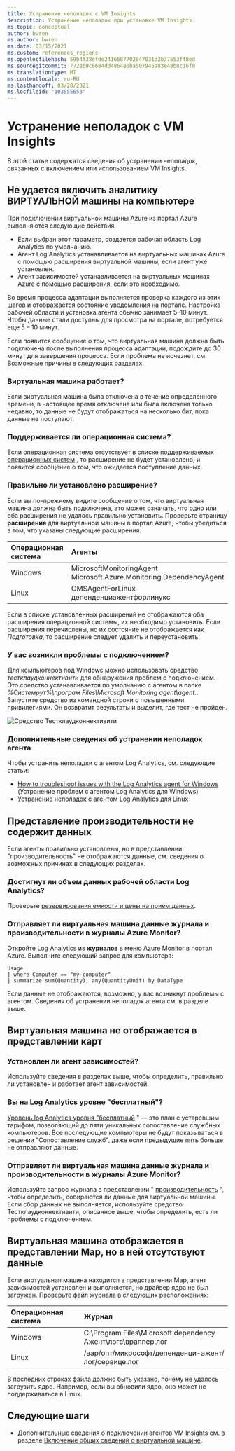 ```yaml
---
title: Устранение неполадок с VM Insights
description: Устранение неполадок при установке VM Insights.
ms.topic: conceptual
author: bwren
ms.author: bwren
ms.date: 03/15/2021
ms.custom: references_regions
ms.openlocfilehash: 59b4f38efde2416687702647031d2b37553ff8ed
ms.sourcegitcommit: 772eb9c6684dd4864e0ba507945a83e48b8c16f0
ms.translationtype: MT
ms.contentlocale: ru-RU
ms.lasthandoff: 03/20/2021
ms.locfileid: "103555653"
---
```

# <a name="troubleshoot-vm-insights"></a>Устранение неполадок с VM Insights
В этой статье содержатся сведения об устранении неполадок, связанных с включением или использованием VM Insights.

## <a name="cannot-enable-vm-insights-on-a-machine"></a>Не удается включить аналитику ВИРТУАЛЬНОЙ машины на компьютере
При подключении виртуальной машины Azure из портал Azure выполняются следующие действия.

- Если выбран этот параметр, создается рабочая область Log Analytics по умолчанию.
- Агент Log Analytics устанавливается на виртуальных машинах Azure с помощью расширения виртуальной машины, если агент уже установлен.
- Агент зависимостей устанавливается на виртуальных машинах Azure с помощью расширения, если это необходимо.
  
Во время процесса адаптации выполняется проверка каждого из этих шагов и отображается состояние уведомления на портале. Настройка рабочей области и установка агента обычно занимает 5–10 минут. Чтобы данные стали доступны для просмотра на портале, потребуется еще 5 – 10 минут.

Если появится сообщение о том, что виртуальная машина должна быть подключена после выполнения процесса адаптации, подождите до 30 минут для завершения процесса. Если проблема не исчезнет, см. Возможные причины в следующих разделах.

### <a name="is-the-virtual-machine-running"></a>Виртуальная машина работает?
 Если виртуальная машина была отключена в течение определенного времени, в настоящее время отключена или была включена только недавно, то данные не будут отображаться на несколько бит, пока данные не поступают.

### <a name="is-the-operating-system-supported"></a>Поддерживается ли операционная система?
Если операционная система отсутствует в списке [поддерживаемых операционных систем](vminsights-enable-overview.md#supported-operating-systems) , то расширение не будет установлено, и появится сообщение о том, что ожидается поступление данных.

### <a name="did-the-extension-install-properly"></a>Правильно ли установлено расширение?
Если вы по-прежнему видите сообщение о том, что виртуальная машина должна быть подключена, это может означать, что одно или оба расширения не удалось правильно установить. Проверьте страницу **расширения** для виртуальной машины в портал Azure, чтобы убедиться в том, что указаны следующие расширения.

| Операционная система | Агенты | 
|:---|:---|
| Windows | MicrosoftMonitoringAgent<br>Microsoft.Azure.Monitoring.DependencyAgent |
| Linux | OMSAgentForLinux<br>депенденциажентфорлинукс |

Если в списке установленных расширений не отображаются оба расширения операционной системы, их необходимо установить. Если расширения перечислены, но их состояние не отображается как *Подготовка*, то расширение следует удалить и переустановить.

### <a name="do-you-have-connectivity-issues"></a>У вас возникли проблемы с подключением?
Для компьютеров под Windows можно использовать средство  *тестклаудконнективити* для обнаружения проблем с подключением. Это средство устанавливается по умолчанию с агентом в папке *%Системрут%\програм Files\Microsoft Monitoring agent\agent.*. Запустите средство из командной строки с повышенными привилегиями. Он возвратит результаты и выделит, где тест не пройден. 

![Средство Тестклаудконнективити](media/vminsights-troubleshoot/test-cloud-connectivity.png)

### <a name="more-agent-troubleshooting"></a>Дополнительные сведения об устранении неполадок агента

Чтобы устранить неполадки с агентом Log Analytics, см. следующие статьи:

- [How to troubleshoot issues with the Log Analytics agent for Windows](../agents/agent-windows-troubleshoot.md) (Устранение проблем с агентом Log Analytics для Windows)
- [Устранение неполадок с агентом Log Analytics для Linux](../agents/agent-linux-troubleshoot.md)

## <a name="performance-view-has-no-data"></a>Представление производительности не содержит данных
Если агенты правильно установлены, но в представлении "производительность" не отображаются данные, см. сведения о возможных причинах в следующих разделах.

### <a name="has-your-log-analytics-workspace-reached-its-data-limit"></a>Достигнут ли объем данных рабочей области Log Analytics?
Проверьте [резервирования емкости и цены на прием данных](https://azure.microsoft.com/pricing/details/monitor/).

### <a name="is-your-virtual-machine-sending-log-and-performance-data-to-azure-monitor-logs"></a>Отправляет ли виртуальная машина данные журнала и производительности в журналы Azure Monitor?

Откройте Log Analytics из **журналов** в меню Azure Monitor в портал Azure. Выполните следующий запрос для компьютера:

```kuso
Usage 
| where Computer == "my-computer" 
| summarize sum(Quantity), any(QuantityUnit) by DataType
```

Если данные не отображаются, возможно, у вас возникнут проблемы с агентом. Сведения об устранении неполадок агента см. в разделе выше.

## <a name="virtual-machine-doesnt-appear-in-map-view"></a>Виртуальная машина не отображается в представлении карт

### <a name="is-the-dependency-agent-installed"></a>Установлен ли агент зависимостей?
 Используйте сведения в разделах выше, чтобы определить, правильно ли установлен и работает агент зависимостей.

### <a name="are-you-on-the-log-analytics-free-tier"></a>Вы на Log Analytics уровне "бесплатный"?
[Уровень log Analytics уровня "бесплатный](https://azure.microsoft.com/pricing/details/monitor/) " — это план с устаревшим тарифом, позволяющий до пяти уникальных сопоставление службных компьютеров. Все последующие компьютеры не будут показываться в решении "Сопоставление служб", даже если предыдущие пять больше не отправляют данные.

### <a name="is-your-virtual-machine-sending-log-and-performance-data-to-azure-monitor-logs"></a>Отправляет ли виртуальная машина данные журнала и производительности в журналы Azure Monitor?
Используйте запрос журнала в представлении " [производительность](#performance-view-has-no-data) ", чтобы определить, собираются ли данные для виртуальной машины. Если сбор данных не выполняется, используйте средство Тестклаудконнективити, описанное выше, чтобы определить, есть ли проблемы с подключением.


## <a name="virtual-machine-appears-in-map-view-but-has-missing-data"></a>Виртуальная машина отображается в представлении Map, но в ней отсутствуют данные
Если виртуальная машина находится в представлении Map, агент зависимостей установлен и выполняется, но драйвер ядра не был загружен. Проверьте файл журнала в следующих расположениях:

| Операционная система | Журнал | 
|:---|:---|
| Windows | C:\Program Files\Microsoft dependency Ажент\логс\враппер.лог |
| Linux | /вар/опт/микрософт/депенденци-ажент/лог/сервице.лог |

В последних строках файла должно быть указано, почему не удалось загрузить ядро. Например, если вы обновили ядро, оно может не поддерживаться в Linux.
## <a name="next-steps"></a>Следующие шаги

- Дополнительные сведения о подключении агентов VM Insights см. в разделе [Включение общих сведений о виртуальной машине](vminsights-enable-overview.md).
